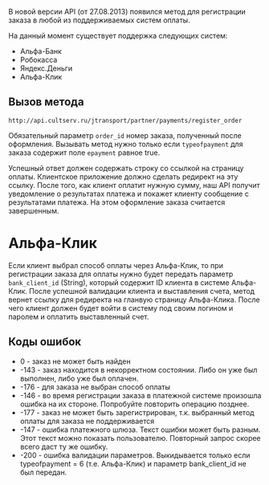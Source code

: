 В новой версии API (от 27.08.2013) появился метод для регистрации заказа в любой
из поддерживаемых систем оплаты.

На данный момент существует поддержка следующих систем:

- Альфа-Банк
- Робокасса
- Яндекс.Деньги
- Альфа-Клик

## Вызов метода

`http://api.cultserv.ru/jtransport/partner/payments/register_order`

Обязательный параметр `order_id` номер заказа, полученный после оформления.
Вызывать метод нужно только если `typeofpayment` для заказа содержит поле `epayment` равное true.

Успешный ответ должен содержать строку со ссылкой на страницу оплаты.
Клиентское приложение должно сделать редирект на эту ссылку. После того, как
клиент оплатит нужную сумму, наш API получит уведомление о результатах платежа
и покажет клиенту сообщение с результатами платежа. На этом оформление заказа
считается завершенным.

# Альфа-Клик

Если клиент выбрал способ оплаты через Альфа-Клик, то при регистрации заказа
для оплаты нужно будет передать параметр `bank_client_id` (String), который
содержит ID клиента в системе Альфа-Клик. После успешной валидации клиента и
выставления счета, метод вернет ссылку для редиректа на гланвую страницу
Альфа-Клика. После чего клиент должен будет войти в систему под своим логином
и паролем и оплатить выставленный счет.

## Коды ошибок

+ 0 - заказ не может быть найден
+ -143 - заказ находится в некорректном состоянии. Либо он уже был выполнен,
  либо уже был оплачен.
+ -176 - для заказа не выбран способ оплаты
+ -146 - во время регистрации заказа в платежной системе произошла ошибка на их
  стороне. Попробуйте повторить операцию позднее.
+ -177 - заказ не может быть зарегистрирован, т.к. выбранный метод оплаты для
  заказа не поддерживается
+ -147 - ошибка платежного шлюза. Текст ошибки может быть разным. Этот текст
  можно показать пользователю. Повторный запрос скорее всего даст ту же ошибку.
+ -200 - ошибка валидации параметров. Выкидывается только если typeofpayment = 6
  (т.е. Альфа-Клик) и параметр bank_client_id не был передан.